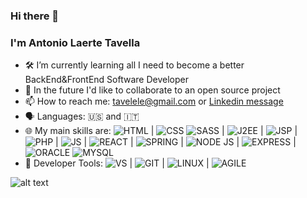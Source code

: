 ### Hi there 👋
### I'm Antonio Laerte Tavella

- 🛠 I’m currently learning all I need to become a better BackEnd&FrontEnd Software Developer 
- 👯 In the future I'd like to collaborate to an open source project
- 📫 How to reach me: tavelele@gmail.com or <a href="https://it.linkedin.com/in/antonio-laerte-tavella-68181a33" target="_blank" >Linkedin message</a>
- :speaking_head: Languages: :us: and :it:	
- 🌐 My main skills are: 
![HTML](https://user-images.githubusercontent.com/77243049/132858661-c981d7f4-c3be-4540-8a17-ae3a44ba5d27.png) | 
![CSS](https://user-images.githubusercontent.com/24848860/142672309-4f3efa87-d226-41f2-a20b-2274dbd6786b.png) 
![SASS](https://user-images.githubusercontent.com/77243049/132858718-30113c4d-11cb-4cb7-a1f9-3355d464a8d5.png) | 
![J2EE](https://user-images.githubusercontent.com/24848860/142673095-4b038d38-4e1e-488c-af4e-a56021c587c7.png) | 
![JSP](https://user-images.githubusercontent.com/24848860/142673244-35d27d43-ac5e-412e-9811-072ae83afd94.png) | 
![PHP](https://user-images.githubusercontent.com/24848860/142673345-ceabc089-ff5e-4286-b7fb-33a8a8a61ad8.png) | 
![JS](https://user-images.githubusercontent.com/77243049/132858750-7009a8b0-6efb-4450-a813-1aee15638202.png) | 
![REACT](https://user-images.githubusercontent.com/77243049/132858849-6b6854d9-2b20-47e9-a541-e040bdd6d782.png) | 
![SPRING](https://user-images.githubusercontent.com/24848860/142673652-691861cf-5ff6-4448-8872-d75144af6026.png) |
![NODE JS](https://user-images.githubusercontent.com/24848860/142673753-da14807f-46a5-48fa-87c2-ffb39e1a362b.png) | 
![EXPRESS](https://user-images.githubusercontent.com/24848860/142674071-2af90a0b-72db-4d56-9b5e-6bac3ecfc74c.png) |
![ORACLE](https://user-images.githubusercontent.com/24848860/142675259-20626b29-3a5a-41dd-bed4-125327fa83cb.png)
![MYSQL](https://user-images.githubusercontent.com/24848860/142675512-ed070f40-f36d-4363-ab6b-8d813a3ed220.png)
 - 🔧 Developer Tools:
 ![VS](https://user-images.githubusercontent.com/24848860/142676043-a3c12a05-ab3e-4da4-803d-4907e496cd08.png) | 
 ![GIT](https://user-images.githubusercontent.com/24848860/142676194-a187a9be-1a07-4d95-82f8-8fe688ebf038.png) | 
 ![LINUX](https://user-images.githubusercontent.com/24848860/142676504-709c1c8f-79da-4357-b96f-e760bb48f3ac.png) | 
 ![AGILE](https://user-images.githubusercontent.com/77243049/132858607-27c0d9fd-56cc-4886-8ed7-e85e92b1a34e.png) 


![alt text](https://media4.giphy.com/media/zOvBKUUEERdNm/giphy.gif?cid=ecf05e472d3f3ab651b61dec4948a2aece093e7f6d993c6a&rid=giphy.gif "alt text")








